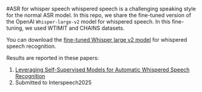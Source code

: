 #ASR for whisper speech
whispered speech is a challenging speaking style for the normal ASR model. In this repo, we share the fine-tuned version of the OpenAI `Whisper-large-v2` model for whispered speech. In this fine-tuning, we used WTIMIT and CHAINS datasets. 

You can download the [fine-tuned Whisper large v2 model](https://drive.google.com/file/d/1MB8qjPk8lmtECmuKX0qXhlXr9uwmnA0g/view?usp=sharing) for whispered speech recognition.

Results are reported in these papers:

1. [Leveraging Self-Supervised Models for Automatic Whispered Speech Recognition](https://arxiv.org/abs/2407.21211)
2. Submitted to Interspeech2025
